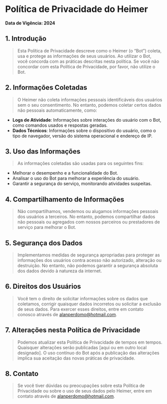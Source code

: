 # Política de Privacidade do Heimer

**Data de Vigência: 2024**

## 1. Introdução

> Esta Política de Privacidade descreve como o Heimer (o “Bot”) coleta, usa e protege as informações de seus usuários. Ao utilizar o Bot, você concorda com as práticas descritas nesta política. Se você não concordar com esta Política de Privacidade, por favor, não utilize o Bot.

## 2. Informações Coletadas

> O Heimer não coleta informações pessoais identificáveis dos usuários sem o seu consentimento. No entanto, podemos coletar certos dados não pessoais automaticamente, como:

- **Logs de Atividade**: Informações sobre interações do usuário com o Bot, como comandos usados e respostas geradas.
- **Dados Técnicos**: Informações sobre o dispositivo do usuário, como o tipo de navegador, versão do sistema operacional e endereço de IP.

## 3. Uso das Informações

> As informações coletadas são usadas para os seguintes fins:

- Melhorar o desempenho e a funcionalidade do Bot.
- Analisar o uso do Bot para melhorar a experiência do usuário.
- Garantir a segurança do serviço, monitorando atividades suspeitas.

## 4. Compartilhamento de Informações

> Não compartilhamos, vendemos ou alugamos informações pessoais dos usuários a terceiros. No entanto, podemos compartilhar dados não pessoais ou agregados com nossos parceiros ou prestadores de serviço para melhorar o Bot.

## 5. Segurança dos Dados

> Implementamos medidas de segurança apropriadas para proteger as informações dos usuários contra acesso não autorizado, alteração ou destruição. No entanto, não podemos garantir a segurança absoluta dos dados devido à natureza da internet.

## 6. Direitos dos Usuários

> Você tem o direito de solicitar informações sobre os dados que coletamos, corrigir quaisquer dados incorretos ou solicitar a exclusão de seus dados. Para exercer esses direitos, entre em contato conosco através de [alanperdomo@hotmail.com](mailto:alanperdomo@hotmail.com).

## 7. Alterações nesta Política de Privacidade

> Podemos atualizar esta Política de Privacidade de tempos em tempos. Quaisquer alterações serão publicadas [aqui ou em outro local designado]. O uso contínuo do Bot após a publicação das alterações implica sua aceitação das novas práticas de privacidade.

## 8. Contato

> Se você tiver dúvidas ou preocupações sobre esta Política de Privacidade ou sobre o uso de seus dados pelo Heimer, entre em contato através de [alanperdomo@hotmail.com](mailto:alanperdomo@hotmail.com).

